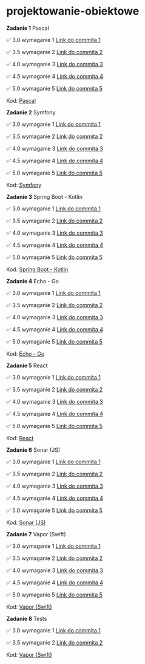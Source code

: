 # projektowanie-obiektowe

**Zadanie 1** Pascal

:white_check_mark: 3.0 wymaganie 1 [Link do commita 1](https://github.com/viashchuk/projektowanie-obiektowe/commit/792401c835bc674bc7cea21a0d3c29876949b5fc)

:white_check_mark: 3.5 wymaganie 2 [Link do commita 2](https://github.com/viashchuk/projektowanie-obiektowe/commit/20052d7d5e7a6f01d1051f0f7cd00026d8545121)

:white_check_mark: 4.0 wymaganie 3 [Link do commita 3](https://github.com/viashchuk/projektowanie-obiektowe/commit/032264f538d75a9c131166d9418f4c001d39a1f1)

:white_check_mark: 4.5 wymaganie 4 [Link do commita 4](https://github.com/viashchuk/projektowanie-obiektowe/commit/3f76ed75be7b1542c29550c7c0f7aab10a7ab2a2)

:white_check_mark: 5.0 wymaganie 5 [Link do commita 5](https://github.com/viashchuk/projektowanie-obiektowe/commit/c498a267fad38d2a66810f3c8ecd23e2d08d4298)


Kod: [Pascal](./task-1)



**Zadanie 2** Symfony

:white_check_mark: 3.0 wymaganie 1 [Link do commita 1](https://github.com/viashchuk/projektowanie-obiektowe/commit/93d911f54f6687bcd4e615de7278eda10e64715f)

:white_check_mark: 3.5 wymaganie 2 [Link do commita 2](https://github.com/viashchuk/projektowanie-obiektowe/commit/0f290b3a50042f9c0b21b133f451bcc8dce619b2)

:white_check_mark: 4.0 wymaganie 3 [Link do commita 3](https://github.com/viashchuk/projektowanie-obiektowe/commit/f2dfde7badb84b676813ff215af699566a1b6495)

:white_check_mark: 4.5 wymaganie 4 [Link do commita 4](https://github.com/viashchuk/projektowanie-obiektowe/commit/729508124ee526dc4e63e4248f0417922baef6f3)

:white_check_mark: 5.0 wymaganie 5 [Link do commita 5](https://github.com/viashchuk/projektowanie-obiektowe/commit/b76ef5b6b4cf6a897884bf42494dc31e4c70d5fc)


Kod: [Symfony](./task-2)



**Zadanie 3** Spring Boot - Kotlin

:white_check_mark: 3.0 wymaganie 1 [Link do commita 1](https://github.com/viashchuk/projektowanie-obiektowe/commit/273b018dfdb3a0023bd758cea7f27bdbb1c1619a)

:white_check_mark: 3.5 wymaganie 2 [Link do commita 2](https://github.com/viashchuk/projektowanie-obiektowe/commit/9e3962e724c2d90b787300cb5681dbd8c1635a2d)

:white_check_mark: 4.0 wymaganie 3 [Link do commita 3](https://github.com/viashchuk/projektowanie-obiektowe/commit/7a68f47fc651ce1eef724c33081a472bb82ac724)

:white_check_mark: 4.5 wymaganie 4 [Link do commita 4](https://github.com/viashchuk/projektowanie-obiektowe/commit/bce40a2b39ebe0ea95cea8cbe5ee94a390b0fc1b)

:white_check_mark: 5.0 wymaganie 5 [Link do commita 5](https://github.com/viashchuk/projektowanie-obiektowe/commit/7ed6715fde72c4e018f4b234ca1b50fcec0b2542)


Kod: [Spring Boot - Kotlin](./task-3)



**Zadanie 4** Echo - Go

:white_check_mark: 3.0 wymaganie 1 [Link do commita 1](https://github.com/viashchuk/projektowanie-obiektowe/commit/3c6077adabbc88b2d06a370e9e147d14617707fa)

:white_check_mark: 3.5 wymaganie 2 [Link do commita 2](https://github.com/viashchuk/projektowanie-obiektowe/commit/67ac378c5a928c07c1d91f4d3ce42abb512f5fe1)

:white_check_mark: 4.0 wymaganie 3 [Link do commita 3](https://github.com/viashchuk/projektowanie-obiektowe/commit/29c2d8ae0556b89764ed8720e5cf1b08a7f89476)

:white_check_mark: 4.5 wymaganie 4 [Link do commita 4](https://github.com/viashchuk/projektowanie-obiektowe/commit/e1962773feae5f591ff70d327f566d54a5141faf)

:white_check_mark: 5.0 wymaganie 5 [Link do commita 5](https://github.com/viashchuk/projektowanie-obiektowe/commit/525f6a85360ef447bab88d1c5f6a9b32a77db606)


Kod: [Echo - Go](./task-4)


**Zadanie 5** React

:white_check_mark: 3.0 wymaganie 1 [Link do commita 1](https://github.com/viashchuk/projektowanie-obiektowe/commit/9fae0d7b44e2ab9af8837fe05754d1d1a9c2dffd)

:white_check_mark: 3.5 wymaganie 2 [Link do commita 2](https://github.com/viashchuk/projektowanie-obiektowe/commit/dd246f1b5d5dcfc68d9b3090587e94eaf7b15215)

:white_check_mark: 4.0 wymaganie 3 [Link do commita 3](https://github.com/viashchuk/projektowanie-obiektowe/commit/eb8f522566117d86956259b77dc657e2c9fde651)

:white_check_mark: 4.5 wymaganie 4 [Link do commita 4](https://github.com/viashchuk/projektowanie-obiektowe/commit/cad0a6bee45eba0cd6db2a75e47a62ae338cca92)

:white_check_mark: 5.0 wymaganie 5 [Link do commita 5](https://github.com/viashchuk/projektowanie-obiektowe/commit/d1fa4b00ed1d8f38c802b1b5ccbc9fa2a4444a62)


Kod: [React](./task-5)



**Zadanie 6** Sonar (JS)

:white_check_mark: 3.0 wymaganie 1 [Link do commita 1](https://github.com/viashchuk/projektowanie-obiektowe/commit/06bac5d705b7f9b8efe8da943fe73018d0636cad)

:white_check_mark: 3.5 wymaganie 2 [Link do commita 2](https://github.com/viashchuk/projektowanie-obiektowe/commit/2ad50a92f0f25fe1e4b54fae95dbc24c65834a59)

:white_check_mark: 4.0 wymaganie 3 [Link do commita 3](https://github.com/viashchuk/projektowanie-obiektowe/commit/2ad50a92f0f25fe1e4b54fae95dbc24c65834a59)

:white_check_mark: 4.5 wymaganie 4 [Link do commita 4](https://github.com/viashchuk/projektowanie-obiektowe/commit/2ad50a92f0f25fe1e4b54fae95dbc24c65834a59)

:white_check_mark: 5.0 wymaganie 5 [Link do commita 5](https://github.com/viashchuk/projektowanie-obiektowe/commit/2ad50a92f0f25fe1e4b54fae95dbc24c65834a59)


Kod: [Sonar (JS)](./task-6)



**Zadanie 7** Vapor (Swift)

:white_check_mark: 3.0 wymaganie 1 [Link do commita 1](https://github.com/viashchuk/projektowanie-obiektowe/commit/4b37ac39c44ecae1c79784d25f22fa5ae7829136)

:white_check_mark: 3.5 wymaganie 2 [Link do commita 2](https://github.com/viashchuk/projektowanie-obiektowe/commit/8eedb3066083013c6cad76329045d89fa30f486f)

:white_check_mark: 4.0 wymaganie 3 [Link do commita 3](https://github.com/viashchuk/projektowanie-obiektowe/commit/f4afdf788677d8d8bc1761858c94de09a9d4cc4d)

:white_check_mark: 4.5 wymaganie 4 [Link do commita 4](https://github.com/viashchuk/projektowanie-obiektowe/commit/b5d30f9fbc09ff9d3de18741c74fce479a7d34b6)

:white_check_mark: 5.0 wymaganie 5 [Link do commita 5](https://github.com/viashchuk/projektowanie-obiektowe/commit/d9593017c2603bffcabac1dd9e380dbf004c6e27)


Kod: [Vapor (Swift)](./task-7)



**Zadanie 8** Tests

:white_check_mark: 3.0 wymaganie 1 [Link do commita 1](https://github.com/viashchuk/projektowanie-obiektowe/commit/532fd87b061075ffda4f05a77a201769b25f942a)

:white_check_mark: 3.5 wymaganie 2 [Link do commita 2](https://github.com/viashchuk/projektowanie-obiektowe/commit/532fd87b061075ffda4f05a77a201769b25f942a)

<!-- :white_check_mark: 4.0 wymaganie 3 [Link do commita 3]() -->
<!-- 
:white_check_mark: 4.5 wymaganie 4 [Link do commita 4]()

:white_check_mark: 5.0 wymaganie 5 [Link do commita 5]() -->


Kod: [Vapor (Swift)](./task-7)